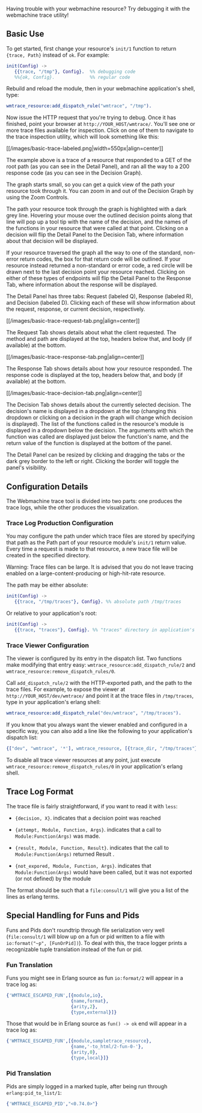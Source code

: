 Having trouble with your webmachine resource? Try debugging it with
the webmachine trace utility!

## Basic Use

To get started, first change your resource's `init/1` function to
return `{trace, Path}` instead of `ok`. For example:

```erlang
init(Config) ->
   {{trace, "/tmp"}, Config}.  %% debugging code
   %%{ok, Config}.             %% regular code
```

Rebuild and reload the module, then in your webmachine application's
shell, type:

```erlang
wmtrace_resource:add_dispatch_rule("wmtrace", "/tmp").
```

Now issue the HTTP request that you're trying to debug. Once it has
finished, point your browser at `http://YOUR_HOST/wmtrace/`. You'll
see one or more trace files available for inspection. Click on one of
them to navigate to the trace inspection utility, which will look
something like this:

[[/images/basic-trace-labeled.png|width=550px|align=center]]

The example above is a trace of a resource that responded to a GET of
the root path (as you can see in the Detail Panel), and ran all the
way to a 200 response code (as you can see in the Decision Graph).

The graph starts small, so you can get a quick view of the path your
resource took through it. You can zoom in and out of the Decision
Graph by using the Zoom Controls.

The path your resource took through the graph is highlighted with a
dark grey line. Hovering your mouse over the outlined decision points
along that line will pop up a tool tip with the name of the decision,
and the names of the functions in your resource that were called at
that point. Clicking on a decision will flip the Detail Panel to the
Decision Tab, where information about that decision will be displayed.

If your resource traversed the graph all the way to one of the
standard, non-error return codes, the box for that return code will be
outlined. If your resource instead returned a non-standard or error
code, a red circle will be drawn next to the last decision point your
resource reached. Clicking on either of these types of endpoints will
flip the Detail Panel to the Response Tab, where information about the
response will be displayed.

The Detail Panel has three tabs: Request (labeled Q), Response
(labeled R), and Decision (labeled D). Clicking each of these will
show information about the request, response, or current decision,
respectively.

[[/images/basic-trace-request-tab.png|align=center]]

The Request Tab shows details about what the client requested. The
method and path are displayed at the top, headers below that, and body
(if available) at the bottom.

[[/images/basic-trace-response-tab.png|align=center]]

The Response Tab shows details about how your resource responded. The
response code is displayed at the top, headers below that, and body
(if available) at the bottom.

[[/images/basic-trace-decision-tab.png|align=center]]

The Decision Tab shows details about the currently selected
decision. The decision's name is displayed in a dropdown at the top
(changing this dropdown or clicking on a decision in the graph will
change which decision is displayed). The list of the functions called
in the resource's module is displayed in a dropdown below the
decision. The arguments with which the function was called are
displayed just below the function's name, and the return value of the
function is displayed at the bottom of the panel.

The Detail Panel can be resized by clicking and dragging the tabs or
the dark grey border to the left or right. Clicking the border will
toggle the panel's visibility.

## Configuration Details

The Webmachine trace tool is divided into two parts: one produces the
trace logs, while the other produces the visualization.

### Trace Log Production Configuration

You may configure the path under which trace files are stored by
specifying that path as the Path part of your resource module's
`init/1` return value. Every time a request is made to that resource,
a new trace file will be created in the specified directory.

Warning: Trace files can be large. It is advised that you do not leave
tracing enabled on a large-content-producing or high-hit-rate
resource.

The path may be either absolute:

```erlang
init(Config) ->
   {{trace, "/tmp/traces"}, Config}. %% absolute path /tmp/traces
```

Or relative to your application's root:

```erlang
init(Config) ->
   {{trace, "traces"}, Config}. %% "traces" directory in application's root
```

### Trace Viewer Configuration

The viewer is configured by its entry in the dispatch list. Two
functions make modifying that entry easy:
`wmtrace_resource:add_dispatch_rule/2` and
`wmtrace_resource:remove_dispatch_rules/0`.

Call `add_dispatch_rule/2` with the HTTP-exported path, and the path
to the trace files. For example, to expose the viewer at
`http://YOUR_HOST/dev/wmtrace/` and point it at the trace files in
`/tmp/traces`, type in your application's erlang shell:

```erlang
wmtrace_resource:add_dispatch_rule("dev/wmtrace", "/tmp/traces").
```

If you know that you always want the viewer enabled and configured in
a specific way, you can also add a line like the following to your
application's dispatch list:

```erlang
{["dev", "wmtrace", '*'], wmtrace_resource, [{trace_dir, "/tmp/traces"}]}
```

To disable all trace viewer resources at any point, just execute
`wmtrace_resource:remove_dispatch_rules/0` in your application's
erlang shell.

## Trace Log Format

The trace file is fairly straightforward, if you want to read it with `less`:

* `{decision, X}`. indicates that a decision point was reached

* `{attempt, Module, Function, Args}`. indicates that a call to
  `Module:Function(Args)` was made.

* `{result, Module, Function, Result}`. indicates that the call to
  `Module:Function(Args)` returned Result .

* `{not_expored, Module, Function, Args}`. indicates that
  `Module:Function(Args)` would have been called, but it was not
  exported (or not defined) by the module

The format should be such that a `file:consult/1` will give you a list
of the lines as erlang terms.

## Special Handling for Funs and Pids

Funs and Pids don't roundtrip through file serialization very well
(`file:consult/1` will blow up on a fun or pid written to a file with
`io:format("~p", [FunOrPid])`). To deal with this, the trace logger
prints a recognizable tuple translation instead of the fun or pid.

### Fun Translation

Funs you might see in Erlang source as fun `io:format/2` will appear
in a trace log as:

```erlang
{'WMTRACE_ESCAPED_FUN',[{module,io},
                        {name,format},
                        {arity,2},
                        {type,external}]}
```

Those that would be in Erlang source as `fun() -> ok` end will appear
in a trace log as:

```erlang
{'WMTRACE_ESCAPED_FUN',[{module,sampletrace_resource},
                        {name,'-to_html/2-fun-0-'},
                        {arity,0},
                        {type,local}]}
```

### Pid Translation

Pids are simply logged in a marked tuple, after being run through
`erlang:pid_to_list/1`:

```erlang
{'WMTRACE_ESCAPED_PID',"<0.74.0>"}
```
